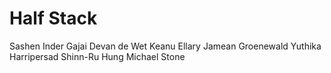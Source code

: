 # Half Stack

Sashen Inder Gajai
Devan de Wet
Keanu Ellary
Jamean Groenewald
Yuthika Harripersad
Shinn-Ru Hung
Michael Stone
